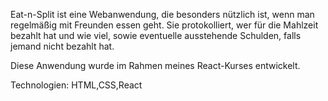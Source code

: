 Eat-n-Split ist eine Webanwendung, die besonders nützlich ist, wenn man regelmäßig mit Freunden essen geht. Sie protokolliert, wer für die Mahlzeit bezahlt hat und wie viel, sowie eventuelle ausstehende Schulden, falls jemand nicht bezahlt hat.

Diese Anwendung wurde im Rahmen meines React-Kurses entwickelt.

Technologien: HTML,CSS,React
